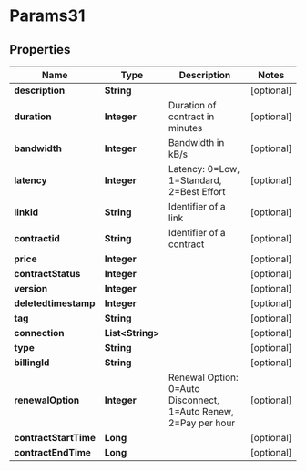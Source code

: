 
# Params31

## Properties
Name | Type | Description | Notes
------------ | ------------- | ------------- | -------------
**description** | **String** |  |  [optional]
**duration** | **Integer** | Duration of contract in minutes |  [optional]
**bandwidth** | **Integer** | Bandwidth in kB/s |  [optional]
**latency** | **Integer** | Latency: 0&#x3D;Low, 1&#x3D;Standard, 2&#x3D;Best Effort |  [optional]
**linkid** | **String** | Identifier of a link |  [optional]
**contractid** | **String** | Identifier of a contract |  [optional]
**price** | **Integer** |  |  [optional]
**contractStatus** | **Integer** |  |  [optional]
**version** | **Integer** |  |  [optional]
**deletedtimestamp** | **Integer** |  |  [optional]
**tag** | **String** |  |  [optional]
**connection** | **List&lt;String&gt;** |  |  [optional]
**type** | **String** |  |  [optional]
**billingId** | **String** |  |  [optional]
**renewalOption** | **Integer** | Renewal Option: 0&#x3D;Auto Disconnect, 1&#x3D;Auto Renew, 2&#x3D;Pay per hour |  [optional]
**contractStartTime** | **Long** |  |  [optional]
**contractEndTime** | **Long** |  |  [optional]



